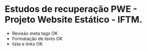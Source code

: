 # Estudos de recuperação PWE - Projeto Website Estático - IFTM.
 - Revisão meta tags        OK
 - Formatação de texto      OK
 - lista e links            OK
 
